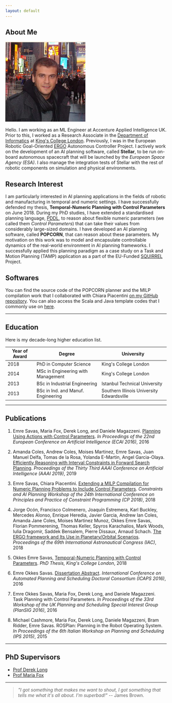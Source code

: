 ```yaml
---
layout: default
---
```


## About Me

<img class="profile-picture" src="emre.jpg">

Hello. I am working as an ML Engineer at Accenture Applied Intelligence UK. Prior to this, I worked as a Research Associate in the [Department of Informatics](https://www.kcl.ac.uk/nms/depts/informatics/index.aspx) at [King's College London](https://www.kcl.ac.uk). Previously, I was in the European Robotic Goal-Oriented [ERGO](http://h2020-ergo.gmv.com/author/ergo/) Autonomous Controller Project. I actively work on the development of an AI planning software, called **Stellar**, to be run on-board autonomous spacecraft that will be launched by the *European Space Agency (ESA)*. I also manage the integration tests of Stellar with the rest of robotic components on simulation and physical environments. 

## Research Interest

I am particularly interested in AI planning applications in the fields of robotic and manufacturing in temporal and numeric settings. I have successfully defended my thesis, **Temporal-Numeric Planning with Control Parameters** on June 2018. During my PhD studies, I have extended a standardised planning language, [PDDL](https://en.wikipedia.org/wiki/Planning_Domain_Definition_Language), to reason about flexible numeric parameters (we called them *Control Parameters*) that can take their values from considerably large-sized domains. I have developed an AI planning software, called **POPCORN**, that can reason about these parameters. My motivation on this work was to model and encapsulate controllable dynamics of the real-world environment in AI planning frameworks. I successfully applied this planning paradigm as a case study on a Task and Motion Planning (TAMP) application as a part of the EU-Funded [SQUIRREL](http://www.squirrel-project.eu/) Project.

## Softwares
You can find the source code of the POPCORN planner and the MILP compilation work that I collaborated with Chiara Piacentini [on my GitHub repository](https://github.com/Emresav/popcorn). You can also access the Scala and Java template codes that I commonly use on [here](https://github.com/Emresav/).

---
## Education

Here is my decade-long higher education list. 

Year of Award | Degree | University
--------------|--------|--------------
2018 | PhD in Computer Science | King's College London
2014 | MSc in Engineering with Management | King's College London
2013 | BSc in Industrial Engineering | Istanbul Technical University
2013 | BSc in Ind. and Manuf. Engineering | Southern Illinois University Edwardsville

---
## Publications

1. Emre Savas, Maria Fox, Derek Long, and Daniele Magazzeni. [Planning Using Actions with Control Parameters](https://kclpure.kcl.ac.uk/portal/files/56331945/FAIA285_1185.pdf). *In Proceedings of the 22nd European Conference on Artificial Intelligence (ECAI 2016)*, 2016

2. Amanda Coles, Andrew Coles, Moises Martinez, Emre Savas, Juan Manuel Delfa, Tomas de la Rosa, Yolanda E-Martin, Angel Garcia-Olaya. [Efficiently Reasoning with Interval Constraints in Forward Search Planning](https://kclpure.kcl.ac.uk/portal/en/publications/efficiently-reasoning-with-interval-constraints-in-forward-search-planning(572c51ff-d57b-4104-b4a3-11f07517007d).html). *Proceedings of the Thirty Third AAAI Conference on Artificial Intelligence (AAAI 2019)*, 2019

3. Emre Savas, Chiara Piacentini. [Extending a MILP Compilation for Numeric Planning Problems to Include Control Parameters](https://kclpure.kcl.ac.uk/portal/files/101130585/CP2018_workshop_1_.pdf). *Constraints and AI Planning Workshop of the 24th International Conference on Principles and Practice of Constraint Programming (CP 2018)*, 2018

4. Jorge Ocón, Francisco Colmenero, Joaquín Estremera, Karl Buckley, Mercedes Alonso, Enrique Heredia, Javier Garcia, Andrew Ian Coles, Amanda Jane Coles, Moises Martinez Munoz, Okkes Emre Savas, Florian Pommerening, Thomas Keller, Spyros Karachalios, Mark Woods, Iulia Dragomir, Saddek Bensalem, Pierre Dissaux, Arnaud Schach. [The ERGO framework and Its Use in Planetary/Orbital Scenarios](https://kclpure.kcl.ac.uk/portal/en/publications/the-ergo-framework-and-its-use-in-planetaryorbital-scenarios(ad3d6117-56c4-42bf-90d6-c1f25db897e0).html). *Proceedings of the 69th International Astronautical Congress (IAC)*, 2018

5. Okkes Emre Savas, [Temporal-Numeric Planning with Control Parameters](https://kclpure.kcl.ac.uk/portal/files/101824648/2018_Savas_Okkes_Emre_1345980_ethesis.pdf). *PhD Thesis, King's College London*, 2018 

6. Emre Okkes Savas. [Dissertation Abstract](http://icaps16.icaps-conference.org/proceedings/dc/dc16.pdf#page=61). *International Conference on Automated Planning and Scheduling Doctoral Consortium (ICAPS 2016)*, 2016

7. Emre Okkes Savas, Maria Fox, Derek Long, and Daniele Magazzeni. Task Planning with Control Parameters. *In Proceedings of the 33rd Workshop of the UK Planning and Scheduling Special Interest Group (PlanSIG 2016)*, 2016

8. Michael Cashmore, Maria Fox, Derek Long, Daniele Magazzeni, Bram Ridder, Emre Savas. ROSPlan: Planning in the Robot Operating System. *In Proceedings of the 6th Italian Workshop on Planning and Scheduling (IPS 2015)*, 2015

<!--- 3. Amanda Coles, Andrew Coles, Moises Martinez, Emre Savas, Juan Manuel Delfa, Tomas de la Rosa, Yolanda E-Martin, Angel Garcia-Olaya. Efficiently Reasoning with Interval Constraints in Forward Search Planning, *AAAI 2019*, under revision
--->
---

## PhD Supervisors
* [Prof Derek Long](https://www.kcl.ac.uk/nms/depts/informatics/people/atoz/longd.aspx)
* [Prof Maria Fox](https://www.kcl.ac.uk/nms/depts/informatics/people/atoz/foxm.aspx)

---

> *"I got something that makes me want to shout, I got something that tells me what it's all about. I'm superbad!"* -- James Brown.
